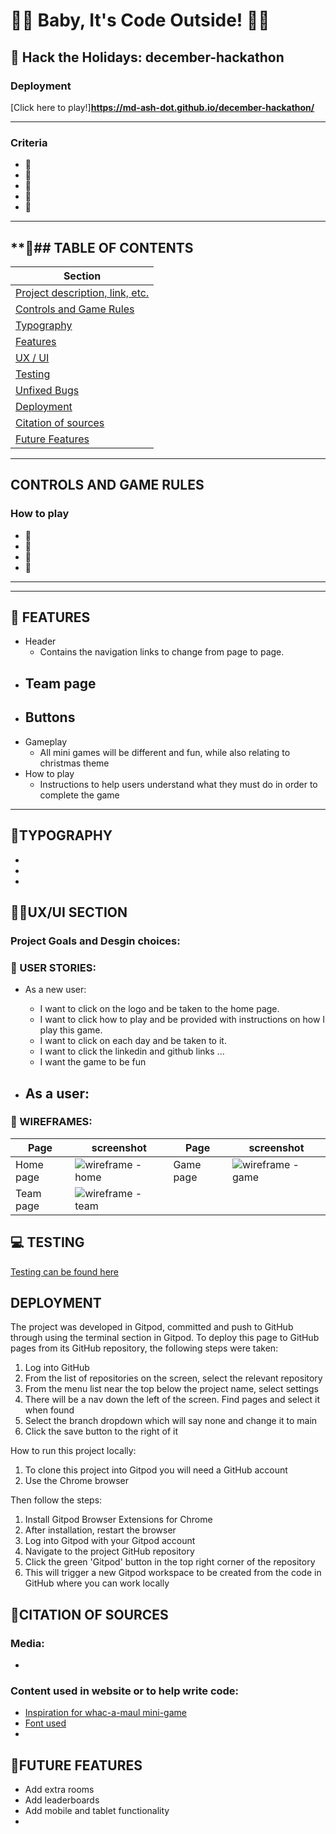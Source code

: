 
# 🎅✨ Baby, It's Code Outside! 🎄🎁  


## **🎄 Hack the Holidays: december-hackathon**  

### **Deployment**  

[Click here to play!]**https://md-ash-dot.github.io/december-hackathon/**  

---

### **Criteria**    
- 🎁
- 🎁  
- 🎁 
- 🎁 
- 🎁  

---

## **🎅## TABLE OF CONTENTS
| Section |
| --- |
| [Project description, link, etc.](#baby-its-code-outside) |
| [Controls and Game Rules](#controls-and-game-rules) |
| [Typography](#typography) |
| [Features](#features) |
| [UX / UI](#uxui-section) |
| [Testing](#testing) |
| [Unfixed Bugs](#unfixed-bugs) |
| [Deployment](#deployment) |
| [Citation of sources](#citation-of-sources) |
| [Future Features](#future-features) | 


---

## CONTROLS AND GAME RULES
### How to play

- 🎄 
- 🎄  
- 🎄  
- 🎄   

---



---

## **🌟 FEATURES**  

- Header 
    - Contains the navigation links to change from page to page.
- Team page
    - 
- Buttons
    - 
- Gameplay
    - All mini games will be different and fun, while also relating to christmas theme
- How to play
    - Instructions to help users understand what they must do in order to complete the game

---



## **🎄TYPOGRAPHY**
- 
- 
- 




## **🎅✨UX/UI SECTION** 
### Project Goals and Desgin choices:


### **🌟 USER STORIES:**
- As a new user:  
    - I want to click on the logo and be taken to the home page.
    - I want to click how to play and be provided with instructions on how I play this game.
    - I want to click on each day and be taken to it.
    - I want to click the linkedin and github links ...
    - I want the game to be fun

- As a user:
    - 

### **🎁 WIREFRAMES:**
| Page | screenshot | Page | screenshot | 
| --- | --- | --- | --- |
| Home page | ![wireframe - home](....) | Game page | ![wireframe - game](..) |
| Team page| ![wireframe - team](...) |     |     |

## **💻 TESTING**  
[Testing can be found here](/testing.md)


## DEPLOYMENT
The project was developed in Gitpod, committed and push to GitHub through using the terminal section in Gitpod.
To deploy this page to GitHub pages from its GitHub repository, the following steps were taken:
1. Log into GitHub
2. From the list of repositories on the screen, select the relevant repository
3. From the menu list near the top below the project name, select settings
4. There will be a nav down the left of the screen. Find pages and select it when found
5. Select the branch dropdown which will say none and change it to main
6. Click the save button to the right of it

How to run this project locally:
1. To clone this project into Gitpod you will need a GitHub account
2. Use the Chrome browser

Then follow the steps:
1. Install Gitpod Browser Extensions for Chrome
2. After installation, restart the browser
3. Log into Gitpod with your Gitpod account
4. Navigate to the project GitHub repository
5. Click the green 'Gitpod' button in the top right corner of the repository
6. This will trigger a new Gitpod workspace to be created from the code in GitHub where you can work locally

## **🎄CITATION OF SOURCES**
### Media:
- 

### Content used in website or to help write code: 
- [Inspiration for whac-a-maul mini-game]()
- [Font used ](https://fonts.google.com/specimen/Dosis)
-

## **🎁FUTURE FEATURES**
- Add extra rooms
- Add leaderboards
- Add mobile and tablet functionality
- 